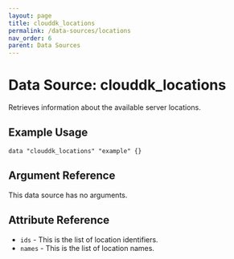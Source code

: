 ```yaml
---
layout: page
title: clouddk_locations
permalink: /data-sources/locations
nav_order: 6
parent: Data Sources
---
```


# Data Source: clouddk_locations

Retrieves information about the available server locations.

## Example Usage

```
data "clouddk_locations" "example" {}
```

## Argument Reference

This data source has no arguments.

## Attribute Reference

* `ids` - This is the list of location identifiers.
* `names` - This is the list of location names.
